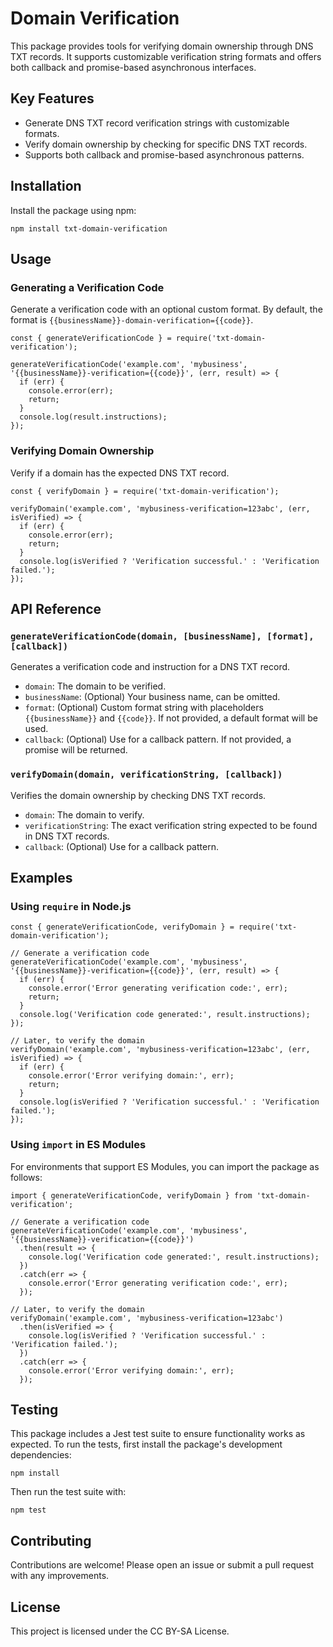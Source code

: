 # Domain Verification

This package provides tools for verifying domain ownership through DNS TXT records. It supports customizable verification string formats and offers both callback and promise-based asynchronous interfaces.

## Key Features

- Generate DNS TXT record verification strings with customizable formats.
- Verify domain ownership by checking for specific DNS TXT records.
- Supports both callback and promise-based asynchronous patterns.

## Installation

Install the package using npm:

```
npm install txt-domain-verification
```

## Usage

### Generating a Verification Code

Generate a verification code with an optional custom format.
By default, the format is `{{businessName}}-domain-verification={{code}}`.

```
const { generateVerificationCode } = require('txt-domain-verification');

generateVerificationCode('example.com', 'mybusiness', '{{businessName}}-verification={{code}}', (err, result) => {
  if (err) {
    console.error(err);
    return;
  }
  console.log(result.instructions);
});
```

### Verifying Domain Ownership

Verify if a domain has the expected DNS TXT record.

```
const { verifyDomain } = require('txt-domain-verification');

verifyDomain('example.com', 'mybusiness-verification=123abc', (err, isVerified) => {
  if (err) {
    console.error(err);
    return;
  }
  console.log(isVerified ? 'Verification successful.' : 'Verification failed.');
});
```

## API Reference

### `generateVerificationCode(domain, [businessName], [format], [callback])`

Generates a verification code and instruction for a DNS TXT record.

- `domain`: The domain to be verified.
- `businessName`: (Optional) Your business name, can be omitted.
- `format`: (Optional) Custom format string with placeholders `{{businessName}}` and `{{code}}`. If not provided, a default format will be used.
- `callback`: (Optional) Use for a callback pattern. If not provided, a promise will be returned.

### `verifyDomain(domain, verificationString, [callback])`

Verifies the domain ownership by checking DNS TXT records.

- `domain`: The domain to verify.
- `verificationString`: The exact verification string expected to be found in DNS TXT records.
- `callback`: (Optional) Use for a callback pattern.

## Examples

### Using `require` in Node.js

```
const { generateVerificationCode, verifyDomain } = require('txt-domain-verification');

// Generate a verification code
generateVerificationCode('example.com', 'mybusiness', '{{businessName}}-verification={{code}}', (err, result) => {
  if (err) {
    console.error('Error generating verification code:', err);
    return;
  }
  console.log('Verification code generated:', result.instructions);
});

// Later, to verify the domain
verifyDomain('example.com', 'mybusiness-verification=123abc', (err, isVerified) => {
  if (err) {
    console.error('Error verifying domain:', err);
    return;
  }
  console.log(isVerified ? 'Verification successful.' : 'Verification failed.');
});
```

### Using `import` in ES Modules

For environments that support ES Modules, you can import the package as follows:

```
import { generateVerificationCode, verifyDomain } from 'txt-domain-verification';

// Generate a verification code
generateVerificationCode('example.com', 'mybusiness', '{{businessName}}-verification={{code}}')
  .then(result => {
    console.log('Verification code generated:', result.instructions);
  })
  .catch(err => {
    console.error('Error generating verification code:', err);
  });

// Later, to verify the domain
verifyDomain('example.com', 'mybusiness-verification=123abc')
  .then(isVerified => {
    console.log(isVerified ? 'Verification successful.' : 'Verification failed.');
  })
  .catch(err => {
    console.error('Error verifying domain:', err);
  });
```

## Testing

This package includes a Jest test suite to ensure functionality works as expected. To run the tests, first install the package's development dependencies:

`npm install`

Then run the test suite with:

`npm test`

## Contributing

Contributions are welcome! Please open an issue or submit a pull request with any improvements.

## License

This project is licensed under the CC BY-SA License.
